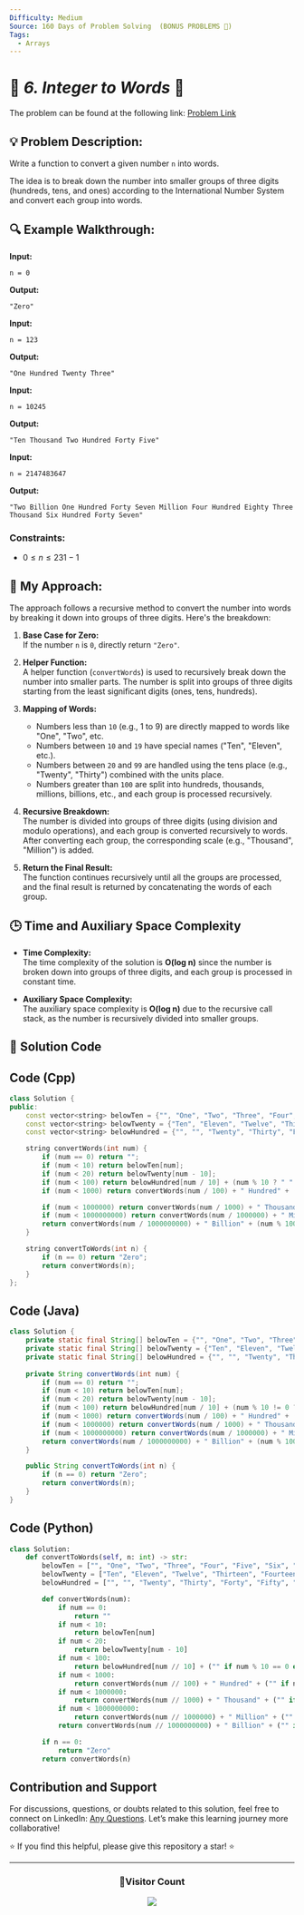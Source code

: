 ```yaml
---
Difficulty: Medium  
Source: 160 Days of Problem Solving  (BONUS PROBLEMS 🎁)  
Tags:
  - Arrays 
---
```


# 🚀 _6. Integer to Words_ 🧠

The problem can be found at the following link: [Problem Link](https://www.geeksforgeeks.org/batch/gfg-160-problems/track/string-bonus-problems/problem/number-to-words0335)

## 💡 **Problem Description:**

Write a function to convert a given number `n` into words.

The idea is to break down the number into smaller groups of three digits (hundreds, tens, and ones) according to the International Number System and convert each group into words.

## 🔍 Example Walkthrough:

**Input:**  
```
n = 0
```
**Output:**  
```
"Zero"
```

**Input:**  
```
n = 123
```
**Output:**  
```
"One Hundred Twenty Three"
```

**Input:**  
```
n = 10245
```
**Output:**  
```
"Ten Thousand Two Hundred Forty Five"
```

**Input:**  
```
n = 2147483647
```
**Output:**  
```
"Two Billion One Hundred Forty Seven Million Four Hundred Eighty Three Thousand Six Hundred Forty Seven"
```

### Constraints:
- $0 ≤ n ≤ 231 - 1$

## 🎯 **My Approach:**

The approach follows a recursive method to convert the number into words by breaking it down into groups of three digits. Here's the breakdown:

1. **Base Case for Zero:**  
   If the number `n` is `0`, directly return `"Zero"`.

2. **Helper Function:**  
   A helper function (`convertWords`) is used to recursively break down the number into smaller parts. The number is split into groups of three digits starting from the least significant digits (ones, tens, hundreds).

3. **Mapping of Words:**  
   - Numbers less than `10` (e.g., 1 to 9) are directly mapped to words like "One", "Two", etc.
   - Numbers between `10` and `19` have special names ("Ten", "Eleven", etc.).
   - Numbers between `20` and `99` are handled using the tens place (e.g., "Twenty", "Thirty") combined with the units place.
   - Numbers greater than `100` are split into hundreds, thousands, millions, billions, etc., and each group is processed recursively.

4. **Recursive Breakdown:**  
   The number is divided into groups of three digits (using division and modulo operations), and each group is converted recursively to words. After converting each group, the corresponding scale (e.g., "Thousand", "Million") is added.

5. **Return the Final Result:**  
   The function continues recursively until all the groups are processed, and the final result is returned by concatenating the words of each group.

## 🕒 **Time and Auxiliary Space Complexity**

- **Time Complexity:**  
   The time complexity of the solution is **O(log n)** since the number is broken down into groups of three digits, and each group is processed in constant time.

- **Auxiliary Space Complexity:**  
   The auxiliary space complexity is **O(log n)** due to the recursive call stack, as the number is recursively divided into smaller groups.

## 📝 **Solution Code**

## Code (Cpp)

```cpp
class Solution {
public:
    const vector<string> belowTen = {"", "One", "Two", "Three", "Four", "Five", "Six", "Seven", "Eight", "Nine"};
    const vector<string> belowTwenty = {"Ten", "Eleven", "Twelve", "Thirteen", "Fourteen", "Fifteen", "Sixteen", "Seventeen", "Eighteen", "Nineteen"};
    const vector<string> belowHundred = {"", "", "Twenty", "Thirty", "Forty", "Fifty", "Sixty", "Seventy", "Eighty", "Ninety"};

    string convertWords(int num) {
        if (num == 0) return "";
        if (num < 10) return belowTen[num];
        if (num < 20) return belowTwenty[num - 10];
        if (num < 100) return belowHundred[num / 10] + (num % 10 ? " " + convertWords(num % 10) : "");
        if (num < 1000) return convertWords(num / 100) + " Hundred" + (num % 100 ? " " + convertWords(num % 100) : "");

        if (num < 1000000) return convertWords(num / 1000) + " Thousand" + (num % 1000 ? " " + convertWords(num % 1000) : "");
        if (num < 1000000000) return convertWords(num / 1000000) + " Million" + (num % 1000000 ? " " + convertWords(num % 1000000) : "");
        return convertWords(num / 1000000000) + " Billion" + (num % 1000000000 ? " " + convertWords(num % 1000000000) : "");
    }

    string convertToWords(int n) {
        if (n == 0) return "Zero";
        return convertWords(n);
    }
};
```

## Code (Java)

```java
class Solution {
    private static final String[] belowTen = {"", "One", "Two", "Three", "Four", "Five", "Six", "Seven", "Eight", "Nine"};
    private static final String[] belowTwenty = {"Ten", "Eleven", "Twelve", "Thirteen", "Fourteen", "Fifteen", "Sixteen", "Seventeen", "Eighteen", "Nineteen"};
    private static final String[] belowHundred = {"", "", "Twenty", "Thirty", "Forty", "Fifty", "Sixty", "Seventy", "Eighty", "Ninety"};
    
    private String convertWords(int num) {
        if (num == 0) return "";
        if (num < 10) return belowTen[num];
        if (num < 20) return belowTwenty[num - 10];
        if (num < 100) return belowHundred[num / 10] + (num % 10 != 0 ? " " + convertWords(num % 10) : "");
        if (num < 1000) return convertWords(num / 100) + " Hundred" + (num % 100 != 0 ? " " + convertWords(num % 100) : "");
        if (num < 1000000) return convertWords(num / 1000) + " Thousand" + (num % 1000 != 0 ? " " + convertWords(num % 1000) : "");
        if (num < 1000000000) return convertWords(num / 1000000) + " Million" + (num % 1000000 != 0 ? " " + convertWords(num % 1000000) : "");
        return convertWords(num / 1000000000) + " Billion" + (num % 1000000000 != 0 ? " " + convertWords(num % 1000000000) : "");
    }

    public String convertToWords(int n) {
        if (n == 0) return "Zero";
        return convertWords(n);
    }
}
```

## Code (Python)

```python
class Solution:
    def convertToWords(self, n: int) -> str:
        belowTen = ["", "One", "Two", "Three", "Four", "Five", "Six", "Seven", "Eight", "Nine"]
        belowTwenty = ["Ten", "Eleven", "Twelve", "Thirteen", "Fourteen", "Fifteen", "Sixteen", "Seventeen", "Eighteen", "Nineteen"]
        belowHundred = ["", "", "Twenty", "Thirty", "Forty", "Fifty", "Sixty", "Seventy", "Eighty", "Ninety"]

        def convertWords(num):
            if num == 0:
                return ""
            if num < 10:
                return belowTen[num]
            if num < 20:
                return belowTwenty[num - 10]
            if num < 100:
                return belowHundred[num // 10] + ("" if num % 10 == 0 else " " + convertWords(num % 10))
            if num < 1000:
                return convertWords(num // 100) + " Hundred" + ("" if num % 100 == 0 else " " + convertWords(num % 100))
            if num < 1000000:
                return convertWords(num // 1000) + " Thousand" + ("" if num % 1000 == 0 else " " + convertWords(num % 1000))
            if num < 1000000000:
                return convertWords(num // 1000000) + " Million" + ("" if num % 1000000 == 0 else " " + convertWords(num % 1000000))
            return convertWords(num // 1000000000) + " Billion" + ("" if num % 1000000000 == 0 else " " + convertWords(num % 1000000000))

        if n == 0:
            return "Zero"
        return convertWords(n)
```

## Contribution and Support

For discussions, questions, or doubts related to this solution, feel free to connect on LinkedIn: [Any Questions](https://www.linkedin.com/in/het-patel-8b110525a/). Let’s make this learning journey more collaborative!

⭐ If you find this helpful, please give this repository a star! ⭐

---

<div align="center">
  <h3><b>📍Visitor Count</b></h3>
</div>

<p align="center">
  <img src="https://profile-counter.glitch.me/Hunterdii/count.svg" />
</p>
